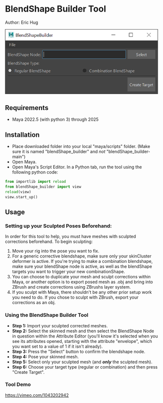 # BlendShape Builder Tool

Author: Eric Hug 

![Tool Preview](blendShape_builder_preview.png)

## Requirements
* Maya 2022.5 (with python 3) through 2025

## Installation
* Place downloaded folder into your local "maya/scripts" folder. (Make sure it is named "blendShape_builder" and *not* "blendShape_builder-main")
* Open Maya.
* Open Maya's Script Editor. In a Python tab, run the tool using the following python code:
```python
from importlib import reload
from blendShape_builder import view
reload(view)
view.start_up()
```

## Usage
### Setting up your Sculpted Poses Beforehand:
In order for this tool to help, you must have meshes with sculpted corrections beforehand. To begin sculpting:
1. Move your rig into the pose you want to fix. 
2. For a generic corrective blendshape, make sure only your skinCluster deformer is active. If you're trying to make a combination blendshape, make sure your blendShape node is active, as well as the blendShape targets you want to trigger your new combinationShape. 
3. You can choose to duplicate your mesh and sculpt corrections within Maya, or another option is to export posed mesh as .obj and bring into ZBrush and create corrections using ZBrushs layer system.
4. If you sculpt with Maya, there shouldn't be any other prior setup work you need to do. If you chose to sculpt with ZBrush, export your corrections as an obj.
### Using the BlendShape Builder Tool
* **Step 1:** Import your sculpted corrected meshes.
* **Step 2:** Select the skinned mesh and then select the BlendShape Node in question within the Attribute Editor (you'll know it's selected when you see its attributes opened, starting with the attribute "envelope", which you want set to a value of 1 if it isn't already).
* **Step 3:** Press the "Select" button to confirm the blendshape node.
* **Step 4:** Pose your skinned mesh.
* **Step 5:** Select only your sculpted mesh (and **_only_** the sculpted mesh).
* **Step 6:** Choose your target type (regular or combination) and then press "Create Target".

### Tool Demo
https://vimeo.com/1043202942
